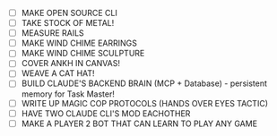 - [ ] MAKE OPEN SOURCE CLI
- [ ] TAKE STOCK OF METAL!
- [ ] MEASURE RAILS
- [ ] MAKE WIND CHIME EARRINGS
- [ ] MAKE WIND CHIME SCULPTURE
- [ ] COVER ANKH IN CANVAS!
- [ ] WEAVE A CAT HAT!
- [ ] BUILD CLAUDE'S BACKEND BRAIN (MCP + Database) - persistent memory for Task Master!
- [ ] WRITE UP MAGIC COP PROTOCOLS (HANDS OVER EYES TACTIC)
- [ ] HAVE TWO CLAUDE CLI'S MOD EACHOTHER
- [ ] MAKE A PLAYER 2 BOT THAT CAN LEARN TO PLAY ANY GAME